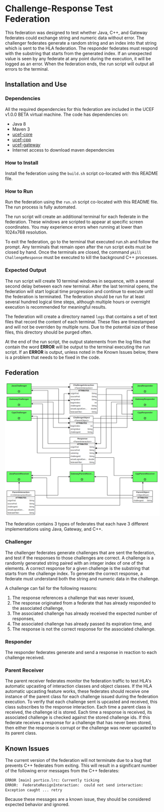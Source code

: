 # Challenge-Response Test Federation

This federation was designed to test whether Java, C++, and Gateway federates could exchange string and numeric data without error. The challenger federates generate a random string and an index into that string which is sent to the HLA federation. The responder federates must respond with the substring that starts from the generated index. If an unexpected value is seen by any federate at any point during the execution, it will be logged as an error. When the federation ends, the run script will output all errors to the terminal.

## Installation and Use

### Dependencies

All the required dependencies for this federation are included in the UCEF v1.0.0 BETA virtual machine. The code has dependencies on:

- Java 8
- Maven 3
- [ucef-core](https://github.com/usnistgov/ucef-core)
- [ucef-cpp](https://github.com/usnistgov/ucef-cpp)
- [ucef-gateway](https://github.com/usnistgov/ucef-gateway)
- Internet access to download maven dependencies

### How to Install

Install the federation using the `build.sh` script co-located with this README file.

### How to Run

Run the federation using the `run.sh` script co-located with this README file. The run process is fully automated.

The run script will create an additional terminal for each federate in the federation. These windows are scripted to appear at specific screen coordinates. You may experience errors when running at lower than 1024x768 resolution.

To exit the federation, go to the terminal that executed run.sh and follow the prompt. Any terminals that remain open after the run script exits must be closed by hand. Once the terminals are closed, the command `pkill ChallengeResponse` must be executed to kill the background C++ processes.

### Expected Output

The run script will create 10 terminal windows in sequence, with a several second delay between each new terminal. After the last terminal opens, the federation will start logical time progression and continue to execute until the federation is terminated. The federation should be run for at least several hundred logical time steps, although multiple hours or overnight execution is recommended for meaningful results.

The federation will create a directory named `logs` that contains a set of text files that record the content of each terminal. These files are timestamped and will not be overriden by multiple runs. Due to the potential size of these files, this directory should be purged often.

At the end of the run script, the output statements from the log files that contain the word **ERROR** will be output to the terminal executing the run script. If an **ERROR** is output, unless noted in the Known Issues below, there is a problem that needs to be fixed in the code. 

## Federation

![Federation Diagram](federation.png)

The federation contains 3 types of federates that each have 3 different implementations using Java, Gateway, and C++.

### Challenger

The challenger federates generate challenges that are sent the federation, and test if the responses to those challenges are correct. A challenge is a randomly generated string paired with an integer index of one of the elements. A correct response for a given challenge is the substring that starts from the challenge index. To generate the correct response, a federate must understand both the string and numeric data in the challenge.

A challenge can fail for the following reasons:
1. The response references a challenge that was never issued,
1. The response originated from a federate that has already responded to the associated challenge,
1. The associated challenge has already received the expected number of responses,
1. The associated challenge has already passed its expiration time, and
1. The response is not the correct response for the associated challenge.

### Responder

The responder federates generate and send a response in reaction to each challenge received. 

### Parent Receiver

The parent receiver federates monitor the federation traffic to test HLA's automatic upcasting of interaction classes and object classes. If the HLA automatic upcasting feature works, these federates should receive one instance of the parent class for each challenge issued during the federation execution. To verify that each challenge sent is upcasted and received, this class subscribes to the response interaction. Each time a parent class is received, the challenge id is stored. Each time a response is received, its associated challenge is checked against the stored challenge ids. If this federate receives a response for a challenge that has never been stored, then either the response is corrupt or the challenge was never upcasted to its parent class.

## Known Issues

The current version of the federation will not terminate due to a bug that prevents C++ federates from exiting. This will result in a significant number of the following error messages from the C++ federates:

```
ERROR [main] portico.lrc: Currently ticking
ERROR:  FederateResignInteraction:  could not send interaction:  Exception caught ... retry
```

Because these messages are a known issue, they should be considered expected behavior and ignored.

